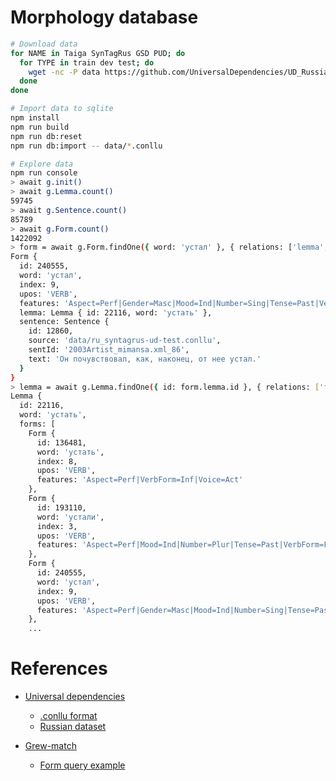 # Morphology database

```bash
# Download data
for NAME in Taiga SynTagRus GSD PUD; do
  for TYPE in train dev test; do
    wget -nc -P data https://github.com/UniversalDependencies/UD_Russian-$NAME/raw/r2.8/ru_${NAME@L}-ud-${TYPE}.conllu
  done
done

# Import data to sqlite
npm install
npm run build
npm run db:reset
npm run db:import -- data/*.conllu

# Explore data
npm run console
> await g.init()
> await g.Lemma.count()
59745
> await g.Sentence.count()
85789
> await g.Form.count()
1422092
> form = await g.Form.findOne({ word: 'устал' }, { relations: ['lemma', 'sentence'] })
Form {
  id: 240555,
  word: 'устал',
  index: 9,
  upos: 'VERB',
  features: 'Aspect=Perf|Gender=Masc|Mood=Ind|Number=Sing|Tense=Past|VerbForm=Fin|Voice=Act',
  lemma: Lemma { id: 22116, word: 'устать' },
  sentence: Sentence {
    id: 12860,
    source: 'data/ru_syntagrus-ud-test.conllu',
    sentId: '2003Artist_mimansa.xml_86',
    text: 'Он почувствовал, как, наконец, от нее устал.'
  }
}
> lemma = await g.Lemma.findOne({ id: form.lemma.id }, { relations: ['forms'] })
Lemma {
  id: 22116,
  word: 'устать',
  forms: [
    Form {
      id: 136481,
      word: 'устать',
      index: 8,
      upos: 'VERB',
      features: 'Aspect=Perf|VerbForm=Inf|Voice=Act'
    },
    Form {
      id: 193110,
      word: 'устали',
      index: 3,
      upos: 'VERB',
      features: 'Aspect=Perf|Mood=Ind|Number=Plur|Tense=Past|VerbForm=Fin|Voice=Act'
    },
    Form {
      id: 240555,
      word: 'устал',
      index: 9,
      upos: 'VERB',
      features: 'Aspect=Perf|Gender=Masc|Mood=Ind|Number=Sing|Tense=Past|VerbForm=Fin|Voice=Act'
    },
    ...
```

# References

- [Universal dependencies](https://universaldependencies.org)

  - [.conllu format](https://universaldependencies.org/format.html)
  - [Russian dataset](https://universaldependencies.org/ru/index.html)

- [Grew-match](http://match.grew.fr)

  - [Form query example](http://match.grew.fr/?corpus=UD_Russian-SynTagRus@2.8&custom=60f6a3f2bd728)
